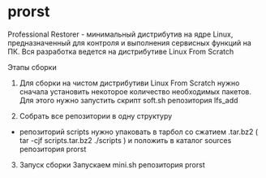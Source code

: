 # prorst

Professional Restorer - минимальный дистрибутив на ядре Linux, предназначенный для контроля и выполнения сервисных функций на ПК. Вся разработка ведется на дистрибутиве Linux From Scratch

Этапы сборки
1. Для сборки на чистом дистрибутиви Linux From Scratch нужно сначала установить некоторое количество необходимых пакетов. Для этого нужно запустить скрипт soft.sh репозитория lfs_add

2. Собрать все репозитории в одну структуру
- репозиторий scripts нужно упаковать в тарбол со сжатием .tar.bz2 ( tar -cjf scripts.tar.bz2 ./scripts ) и положить в каталог sources репозитория prorst

3. Запуск сборки
Запускаем mini.sh репозитория prorst
